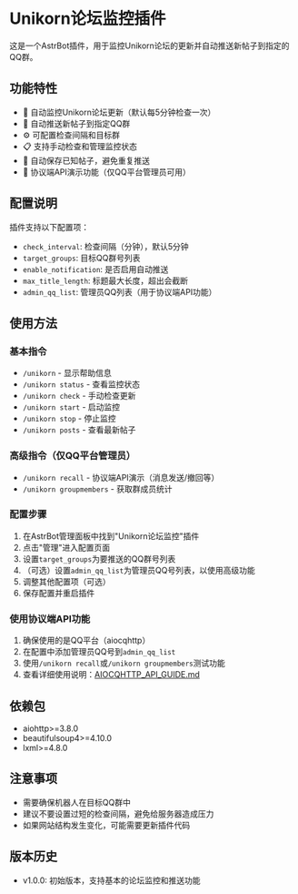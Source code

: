 # Unikorn论坛监控插件

这是一个AstrBot插件，用于监控Unikorn论坛的更新并自动推送新帖子到指定的QQ群。

## 功能特性

- 🔄 自动监控Unikorn论坛更新（默认每5分钟检查一次）
- 📱 自动推送新帖子到指定QQ群
- ⚙️ 可配置检查间隔和目标群
- 📋 支持手动检查和管理监控状态
- 💾 自动保存已知帖子，避免重复推送
- 🔧 协议端API演示功能（仅QQ平台管理员可用）

## 配置说明

插件支持以下配置项：

- `check_interval`: 检查间隔（分钟），默认5分钟
- `target_groups`: 目标QQ群号列表
- `enable_notification`: 是否启用自动推送
- `max_title_length`: 标题最大长度，超出会截断
- `admin_qq_list`: 管理员QQ列表（用于协议端API功能）

## 使用方法

### 基本指令

- `/unikorn` - 显示帮助信息
- `/unikorn status` - 查看监控状态
- `/unikorn check` - 手动检查更新
- `/unikorn start` - 启动监控
- `/unikorn stop` - 停止监控
- `/unikorn posts` - 查看最新帖子

### 高级指令（仅QQ平台管理员）

- `/unikorn recall` - 协议端API演示（消息发送/撤回等）
- `/unikorn groupmembers` - 获取群成员统计

### 配置步骤

1. 在AstrBot管理面板中找到"Unikorn论坛监控"插件
2. 点击"管理"进入配置页面
3. 设置`target_groups`为要推送的QQ群号列表
4. （可选）设置`admin_qq_list`为管理员QQ号列表，以使用高级功能
5. 调整其他配置项（可选）
6. 保存配置并重启插件

### 使用协议端API功能

1. 确保使用的是QQ平台（aiocqhttp）
2. 在配置中添加管理员QQ号到`admin_qq_list`
3. 使用`/unikorn recall`或`/unikorn groupmembers`测试功能
4. 查看详细使用说明：[AIOCQHTTP_API_GUIDE.md](AIOCQHTTP_API_GUIDE.md)

## 依赖包

- aiohttp>=3.8.0
- beautifulsoup4>=4.10.0
- lxml>=4.8.0

## 注意事项

- 需要确保机器人在目标QQ群中
- 建议不要设置过短的检查间隔，避免给服务器造成压力
- 如果网站结构发生变化，可能需要更新插件代码

## 版本历史

- v1.0.0: 初始版本，支持基本的论坛监控和推送功能
